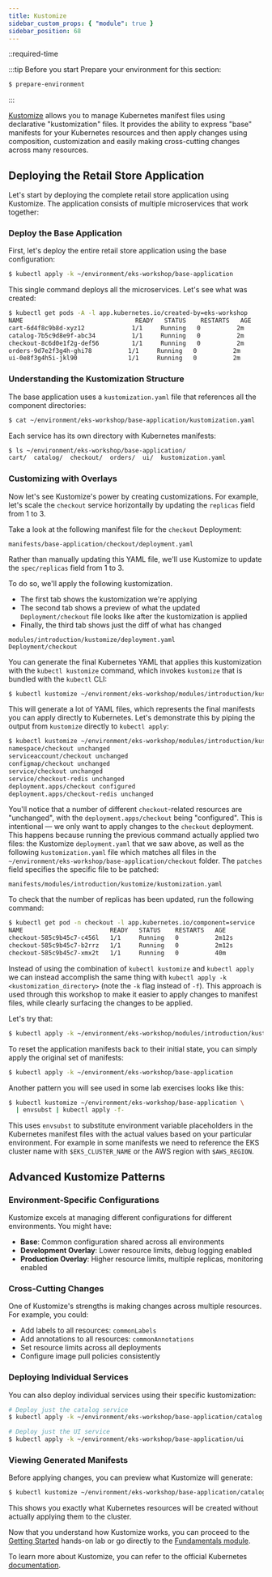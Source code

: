 ```yaml
---
title: Kustomize
sidebar_custom_props: { "module": true }
sidebar_position: 68
---
```


::required-time

:::tip Before you start
Prepare your environment for this section:

```bash timeout=300 wait=10
$ prepare-environment
```

:::

[Kustomize](https://kustomize.io/) allows you to manage Kubernetes manifest files using declarative "kustomization" files. It provides the ability to express "base" manifests for your Kubernetes resources and then apply changes using composition, customization and easily making cross-cutting changes across many resources.

## Deploying the Retail Store Application

Let's start by deploying the complete retail store application using Kustomize. The application consists of multiple microservices that work together:

### Deploy the Base Application

First, let's deploy the entire retail store application using the base configuration:

```bash
$ kubectl apply -k ~/environment/eks-workshop/base-application
```

This single command deploys all the microservices. Let's see what was created:

```bash
$ kubectl get pods -A -l app.kubernetes.io/created-by=eks-workshop
NAME                               READY   STATUS    RESTARTS   AGE
cart-6d4f8c9b8d-xyz12             1/1     Running   0          2m
catalog-7b5c9d8e9f-abc34          1/1     Running   0          2m
checkout-8c6d0e1f2g-def56         1/1     Running   0          2m
orders-9d7e2f3g4h-ghi78          1/1     Running   0          2m
ui-0e8f3g4h5i-jkl90              1/1     Running   0          2m
```

### Understanding the Kustomization Structure

The base application uses a `kustomization.yaml` file that references all the component directories:

```bash
$ cat ~/environment/eks-workshop/base-application/kustomization.yaml
```

Each service has its own directory with Kubernetes manifests:

```bash
$ ls ~/environment/eks-workshop/base-application/
cart/  catalog/  checkout/  orders/  ui/  kustomization.yaml
```

### Customizing with Overlays

Now let's see Kustomize's power by creating customizations. For example, let's scale the `checkout` service horizontally by updating the `replicas` field from 1 to 3.

Take a look at the following manifest file for the `checkout` Deployment:

```file
manifests/base-application/checkout/deployment.yaml
```

Rather than manually updating this YAML file, we'll use Kustomize to update the `spec/replicas` field from 1 to 3.

To do so, we'll apply the following kustomization.

- The first tab shows the kustomization we're applying
- The second tab shows a preview of what the updated `Deployment/checkout` file looks like after the kustomization is applied
- Finally, the third tab shows just the diff of what has changed

```kustomization
modules/introduction/kustomize/deployment.yaml
Deployment/checkout
```

You can generate the final Kubernetes YAML that applies this kustomization with the `kubectl kustomize` command, which invokes `kustomize` that is bundled with the `kubectl` CLI:

```bash
$ kubectl kustomize ~/environment/eks-workshop/modules/introduction/kustomize
```

This will generate a lot of YAML files, which represents the final manifests you can apply directly to Kubernetes. Let's demonstrate this by piping the output from `kustomize` directly to `kubectl apply`:

```bash
$ kubectl kustomize ~/environment/eks-workshop/modules/introduction/kustomize | kubectl apply -f -
namespace/checkout unchanged
serviceaccount/checkout unchanged
configmap/checkout unchanged
service/checkout unchanged
service/checkout-redis unchanged
deployment.apps/checkout configured
deployment.apps/checkout-redis unchanged
```

You'll notice that a number of different `checkout`-related resources are "unchanged", with the `deployment.apps/checkout` being "configured". This is intentional — we only want to apply changes to the `checkout` deployment. This happens because running the previous command actually applied two files: the Kustomize `deployment.yaml` that we saw above, as well as the following `kustomization.yaml` file which matches all files in the `~/environment/eks-workshop/base-application/checkout` folder. The `patches` field specifies the specific file to be patched:

```file
manifests/modules/introduction/kustomize/kustomization.yaml
```

To check that the number of replicas has been updated, run the following command:

```bash
$ kubectl get pod -n checkout -l app.kubernetes.io/component=service
NAME                        READY   STATUS    RESTARTS   AGE
checkout-585c9b45c7-c456l   1/1     Running   0          2m12s
checkout-585c9b45c7-b2rrz   1/1     Running   0          2m12s
checkout-585c9b45c7-xmx2t   1/1     Running   0          40m
```

Instead of using the combination of `kubectl kustomize` and `kubectl apply` we can instead accomplish the same thing with `kubectl apply -k <kustomization_directory>` (note the `-k` flag instead of `-f`). This approach is used through this workshop to make it easier to apply changes to manifest files, while clearly surfacing the changes to be applied.

Let's try that:

```bash
$ kubectl apply -k ~/environment/eks-workshop/modules/introduction/kustomize
```

To reset the application manifests back to their initial state, you can simply apply the original set of manifests:

```bash timeout=300 wait=30
$ kubectl apply -k ~/environment/eks-workshop/base-application
```

Another pattern you will see used in some lab exercises looks like this:

```bash
$ kubectl kustomize ~/environment/eks-workshop/base-application \
  | envsubst | kubectl apply -f-
```

This uses `envsubst` to substitute environment variable placeholders in the Kubernetes manifest files with the actual values based on your particular environment. For example in some manifests we need to reference the EKS cluster name with `$EKS_CLUSTER_NAME` or the AWS region with `$AWS_REGION`.

## Advanced Kustomize Patterns

### Environment-Specific Configurations

Kustomize excels at managing different configurations for different environments. You might have:

- **Base**: Common configuration shared across all environments
- **Development Overlay**: Lower resource limits, debug logging enabled
- **Production Overlay**: Higher resource limits, multiple replicas, monitoring enabled

### Cross-Cutting Changes

One of Kustomize's strengths is making changes across multiple resources. For example, you could:

- Add labels to all resources: `commonLabels`
- Add annotations to all resources: `commonAnnotations`
- Set resource limits across all deployments
- Configure image pull policies consistently

### Deploying Individual Services

You can also deploy individual services using their specific kustomization:

```bash
# Deploy just the catalog service
$ kubectl apply -k ~/environment/eks-workshop/base-application/catalog

# Deploy just the UI service  
$ kubectl apply -k ~/environment/eks-workshop/base-application/ui
```

### Viewing Generated Manifests

Before applying changes, you can preview what Kustomize will generate:

```bash
$ kubectl kustomize ~/environment/eks-workshop/base-application/catalog
```

This shows you exactly what Kubernetes resources will be created without actually applying them to the cluster.

Now that you understand how Kustomize works, you can proceed to the [Getting Started](/docs/introduction/getting-started) hands-on lab or go directly to the [Fundamentals module](/docs/fundamentals).

To learn more about Kustomize, you can refer to the official Kubernetes [documentation](https://kubernetes.io/docs/tasks/manage-kubernetes-objects/kustomization/).
